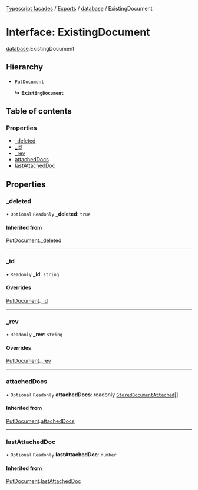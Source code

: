 [Typescript facades](../index.md) / [Exports](../modules.md) / [database](../modules/database.md) / ExistingDocument

# Interface: ExistingDocument

[database](../modules/database.md).ExistingDocument

## Hierarchy

- [`PutDocument`](database.PutDocument.md)

  ↳ **`ExistingDocument`**

## Table of contents

### Properties

- [\_deleted](database.ExistingDocument.md#_deleted)
- [\_id](database.ExistingDocument.md#_id)
- [\_rev](database.ExistingDocument.md#_rev)
- [attachedDocs](database.ExistingDocument.md#attacheddocs)
- [lastAttachedDoc](database.ExistingDocument.md#lastattacheddoc)

## Properties

### \_deleted

• `Optional` `Readonly` **\_deleted**: ``true``

#### Inherited from

[PutDocument](database.PutDocument.md).[_deleted](database.PutDocument.md#_deleted)

___

### \_id

• `Readonly` **\_id**: `string`

#### Overrides

[PutDocument](database.PutDocument.md).[_id](database.PutDocument.md#_id)

___

### \_rev

• `Readonly` **\_rev**: `string`

#### Overrides

[PutDocument](database.PutDocument.md).[_rev](database.PutDocument.md#_rev)

___

### attachedDocs

• `Optional` `Readonly` **attachedDocs**: readonly [`StoredDocumentAttached`](database.StoredDocumentAttached.md)[]

#### Inherited from

[PutDocument](database.PutDocument.md).[attachedDocs](database.PutDocument.md#attacheddocs)

___

### lastAttachedDoc

• `Optional` `Readonly` **lastAttachedDoc**: `number`

#### Inherited from

[PutDocument](database.PutDocument.md).[lastAttachedDoc](database.PutDocument.md#lastattacheddoc)
